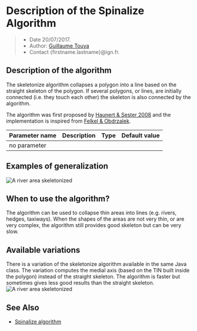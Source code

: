 # Description of the Spinalize Algorithm

> - Date 20/07/2017.
> - Author: [Guillaume Touya][1]
> - Contact {firstname.lastname}@ign.fr.



Description of the algorithm
-------------
The skeletonize algorithm collapses a polygon into a line based on the straight skeleton of the polygon. 
If several polygons, or lines, are initially connected (i.e. they touch each other) the skeleton is also connected by the algorithm.

The algorithm was first proposed by [Haunert & Sester 2008][3] and the implementation is inspired from [Felkel & Obdrzalek][4].

| Parameter name        | Description         				| Type 							| Default value			|
|:----------------------|:----------------------------------|:------------------------------|:--------------------------------------------------|
| no parameter    |  |   |  	|


Examples of generalization
-------------
![A river area skeletonized](/images/straight_skeleton.png)

When to use the algorithm?
-------------
The algorithm can be used to collapse thin areas into lines (e.g. rivers, hedges, taxiways). When the shapes of the areas are not very thin, or are very complex, the algorithm still provides good skeleton but can be very slow.


Available variations
-------------
There is a variation of the skeletonize algorithm available in the same Java class. The variation computes the medial axis (based on the TIN built inside the polygon) instead of the straight skeleton. The algorithm is faster but sometimes gives less good results than the straight skeleton.
![A river area skeletonized](/images/medial_axis_skeleton.png)

See Also
-------------
- [Spinalize algorithm][2]

[1]: http://recherche.ign.fr/labos/cogit/english/cv.php?prenom=&nom=Touya
[2]: /algorithms/other/spinalize.md
[3]: https://link.springer.com/article/10.1007%2Fs10707-007-0028-x
[4]: http://www.dma.fi.upm.es/mabellanas/tfcs/skeleton/html/documentacion/Straight%20Skeletons%20Implementation.pdf
